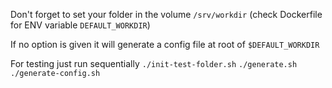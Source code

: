 

Don't forget to set your folder in the volume `/srv/workdir` (check Dockerfile for ENV variable `DEFAULT_WORKDIR`)

If no option is given it will generate a config file at root of `$DEFAULT_WORKDIR`


For testing just run sequentially
`./init-test-folder.sh`
`./generate.sh`
`./generate-config.sh`

